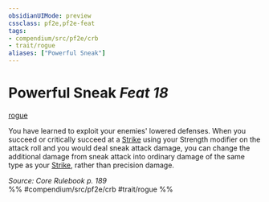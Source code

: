 ```yaml
---
obsidianUIMode: preview
cssclass: pf2e,pf2e-feat
tags:
- compendium/src/pf2e/crb
- trait/rogue
aliases: ["Powerful Sneak"]
---
```

# Powerful Sneak  *Feat 18*  
[rogue](rules/traits/rogue.md)  


You have learned to exploit your enemies' lowered defenses. When you succeed or critically succeed at a [Strike](rules/actions/strike.md) using your Strength modifier on the attack roll and you would deal sneak attack damage, you can change the additional damage from sneak attack into ordinary damage of the same type as your [Strike](rules/actions/strike.md), rather than precision damage.

*Source: Core Rulebook p. 189*  
%% #compendium/src/pf2e/crb #trait/rogue %%